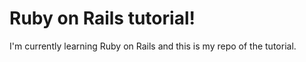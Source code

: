 Ruby on Rails tutorial!
==========

I'm currently learning Ruby on Rails and this is my repo of the tutorial.
